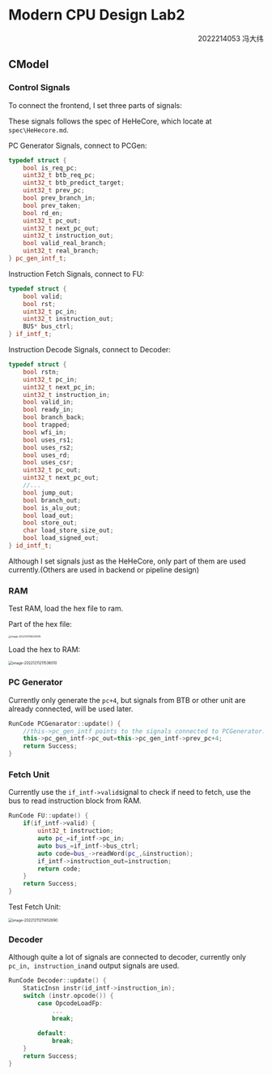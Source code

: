 # Modern CPU Design Lab2

<p align=right>2022214053 冯大纬</p>

## CModel

### Control Signals

To connect the frontend, I set three parts of signals:

These signals follows the spec of HeHeCore, which locate at `spec\HeHecore.md`.

PC Generator Signals, connect to PCGen:

```c++
typedef struct {
    bool is_req_pc;
    uint32_t btb_req_pc;
    uint32_t btb_predict_target;
    uint32_t prev_pc;
    bool prev_branch_in;
    bool prev_taken;
    bool rd_en;
    uint32_t pc_out;
    uint32_t next_pc_out;
    uint32_t instruction_out;
    bool valid_real_branch;
    uint32_t real_branch;
} pc_gen_intf_t;
```

Instruction Fetch Signals, connect to FU:

```c++
typedef struct {
    bool valid;
    bool rst;
    uint32_t pc_in;
    uint32_t instruction_out;
    BUS* bus_ctrl;
} if_intf_t;
```

Instruction Decode Signals, connect to Decoder:

```c++
typedef struct {
    bool rstn;
    uint32_t pc_in;
    uint32_t next_pc_in;
    uint32_t instruction_in;
    bool valid_in;
    bool ready_in;
    bool branch_back;
    bool trapped;
    bool wfi_in;
    bool uses_rs1;
    bool uses_rs2;
    bool uses_rd;
    bool uses_csr;
    uint32_t pc_out;
    uint32_t next_pc_out;
    //...
    bool jump_out;
    bool branch_out;
    bool is_alu_out;
    bool load_out;
    bool store_out;
    char load_store_size_out;
    bool load_signed_out;
} id_intf_t;
```

Although I set signals just as the HeHeCore, only part of them are used currently.(Others are used in backend or pipeline design)

### RAM

Test RAM, load the hex file to ram.

Part of the hex file:

<img src="/Users/cyberdz/Github/CPUDesign/rpt/asset/image-20221210185216415.png" alt="image-20221210185216415" style="zoom:33%;" />

Load the hex to RAM:

<img src="/Users/cyberdz/Github/CPUDesign/rpt/asset/image-20221211211536010.png" alt="image-20221211211536010" style="zoom:50%;" />

### PC Generator

Currently only generate the `pc+4`, but signals from BTB or other unit are already connected, will be used later.

```c++
RunCode PCGenarator::update() {
    //this->pc_gen_intf points to the signals connected to PCGenerator.
    this->pc_gen_intf->pc_out=this->pc_gen_intf->prev_pc+4;
    return Success;
}
```

### Fetch Unit

Currently use the `if_intf->valid`signal to check if need to fetch, use the bus to read instruction block from RAM.

```c++
RunCode FU::update() {
    if(if_intf->valid) {
        uint32_t instruction;
        auto pc_=if_intf->pc_in;
        auto bus_=if_intf->bus_ctrl;
        auto code=bus_->readWord(pc_,&instruction);
        if_intf->instruction_out=instruction;
        return code;
    }
    return Success;
}
```

Test Fetch Unit:

<img src="/Users/cyberdz/Github/CPUDesign/rpt/asset/image-20221211211452690.png" alt="image-20221211211452690" style="zoom:50%;" />

### Decoder

Although quite a lot of signals are connected to decoder, currently only `pc_in, instruction_in`and output signals are used.

```c++
RunCode Decoder::update() {
    StaticInsn instr(id_intf->instruction_in);
    switch (instr.opcode()) {
        case OpcodeLoadFp:
            ...
            break;
            
        default:
            break;
    }
    return Success;
}
```

